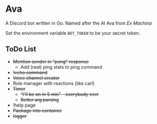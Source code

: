 # Ava
A Discord bot written in Go. Named after the AI Ava from *Ex Machina*

Set the environment variable `BOT_TOKEN` to be your secret token.

## ToDo List

* ~~Mention sender in "pong" response~~
  * Add (real) ping stats to ping command
* ~~!echo command~~
* ~~Voice channel creator~~
* Role manager with reactions (like carl)
* ~~Timer~~
  * ~~"I'll be on in 5 min" - everybody ever~~
  * ~~Better arg parsing~~
* !help page
* ~~Package into container~~
* ~~logger~~
